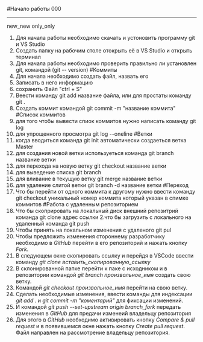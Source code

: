 
#Начало работы
000
___
new_new
only_only

1. Для начала работы необходимо скачать и устоновить программу git и VS Studio
2. Создать папку на рабочим столе отокрыть её в VS Studio и открыть терминал
3. Для начала работы необходимо проверить правильно ли установлен git, командой (git --
version)
#Коммиты
1. Для начала необходимо создать файл, назвать его
2. Записать в него информацию
3. сохранить Файл "ctrl + S"
4. Веести команду git add название файла, или для простаты команду git .
5. Создать коммит командой git commit -m "название коммита"
#Список коммитов
1. для того чтобы вывести спиок коммитов нужно написать команду git log
2. для упрощенного просмотра git log --oneline 
#Ветки
1. когда вводиться команда git init автоматически создаеться ветка Master
2. для создания новой ветки используеться команда git branch название ветки
3. для перехода на новую ветку git checkout название ветки
4. для выведение списка git branch
5. для вливание в текущую ветку git merge название ветки
6. для удаление слитой ветки git branch -d название ветки
#Переход
1. Что бы перейти от одного коммита к другому нужно ввести команду git checkout уникальный номер коммита который указан в спимке коммитов
#Работа с удаленным репозиторием
1. Что бы скоприровать на локальный диск внешний репозитрий команда git clone адрес ссылки
2.что бы загрузить с локального на удаленный команда git push
3. Чтобы принять на локальном изменения с удаленого git pul
4. Чтобы предложить изменения стороннему разработчику 
необходимо в *GitHub* перейти в его репозиторий и 
нажать кнопку *Fork*.
5. В следующем окне скопировать ссылку и перейдя в 
VSCode ввести команду *git clone 
вставить_скопированную_ссылку*
6. В склонированной папке перейти к паке с исходником 
и в репозитории командой *git branch произвольное_имя*
создать свою ветку.
7. Командой *git checkout произвольное_имя* перейти на
свою ветку.
8. Сделать необходимые изменения, ввести команды для 
индексации *git add .* и *git commit -m "коментарий"*
для фиксации изменений.
9. И командой *git push --set-upstream origin 
branch_fork* передать  изменения в *GitHub* для 
предачи изменеий владельцу репозитория
10. Для этого в *GitHub* необходимо активировать 
кнопку *Compare & pull request* и в появившемся окне 
нажать кнопку *Create pull request*. Файл направлен на
рассмотрение владельцу репозитория.
